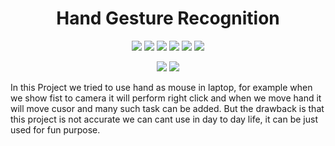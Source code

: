 <h1 align="center">Hand Gesture Recognition</h1>
<div align="center">
  
<a href="https://github.com/Jimmy5467/hand-gesture-recognition/stargazers"><img src="https://img.shields.io/github/stars/Jimmy5467/hand-gesture-recognition?style=flat-square"/></a> 
<a href="https://github.com/Jimmy5467/hand-gesture-recognition/network/members"><img src="https://img.shields.io/github/forks/Jimmy5467/hand-gesture-recognition?style=flat-square"/></a> 
<a href="https://github.com/Jimmy5467/hand-gesture-recognition/pullss"><img src="https://img.shields.io/github/issues-pr/Jimmy5467/hand-gesture-recognition?&style=flat-square"/></a> 
<a href="https://github.com/Jimmy5467/hand-gesture-recognition/issues"><img src="https://img.shields.io/github/issues/Jimmy5467/hand-gesture-recognition?style=flat-square"/></a> 
<a href="https://github.com/Jimmy5467/hand-gesture-recognition/graphs/contributors"><img src="https://img.shields.io/github/contributors/Jimmy5467/hand-gesture-recognition?&style=flat-square&color=orange"/></a> 
<a href="https://github.com/Jimmy5467/hand-gesture-recognition/blob/master/LICENSE"><img src="https://img.shields.io/github/license/Jimmy5467/hand-gesture-recognition?&style=flat-square&color=yellow"/></a> 
<br>
  
![](https://img.shields.io/badge/Star-If_Liked-%23FF0000.svg?&style=flat-square&logoColor=white&color=white)
![](https://img.shields.io/badge/Fork-If_you_found_interesting-%23FF0000.svg?&style=flat-square&logoColor=white&color=white)<br>
</div>  


In this Project we tried to use hand as mouse in laptop, for example when we show fist to camera it will perform right click and when we move hand it will move cusor and many such task can be added. But the drawback is that this project is not accurate we can cant use in day to day life, it can be just used for fun purpose. 

